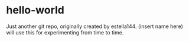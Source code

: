 # hello-world

Just another git repo, originally created by estella144.
(insert name here) will use this for experimenting from time to time.
